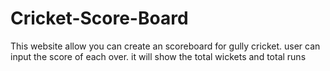 # Cricket-Score-Board
This website allow you can create an scoreboard for gully cricket. user can input the score of each over. it will show the total wickets and total runs 
